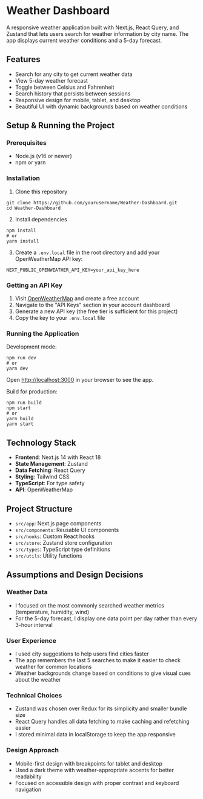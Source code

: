 # Weather Dashboard

A responsive weather application built with Next.js, React Query, and Zustand that lets users search for weather information by city name. The app displays current weather conditions and a 5-day forecast.

## Features

- Search for any city to get current weather data
- View 5-day weather forecast
- Toggle between Celsius and Fahrenheit
- Search history that persists between sessions
- Responsive design for mobile, tablet, and desktop
- Beautiful UI with dynamic backgrounds based on weather conditions

## Setup & Running the Project

### Prerequisites

- Node.js (v16 or newer)
- npm or yarn

### Installation

1. Clone this repository

```
git clone https://github.com/yourusername/Weather-Dashboard.git
cd Weather-Dashboard
```

2. Install dependencies

```
npm install
# or
yarn install
```

3. Create a `.env.local` file in the root directory and add your OpenWeatherMap API key:

```
NEXT_PUBLIC_OPENWEATHER_API_KEY=your_api_key_here
```

### Getting an API Key

1. Visit [OpenWeatherMap](https://openweathermap.org/) and create a free account
2. Navigate to the "API Keys" section in your account dashboard
3. Generate a new API key (the free tier is sufficient for this project)
4. Copy the key to your `.env.local` file

### Running the Application

Development mode:

```
npm run dev
# or
yarn dev
```

Open [http://localhost:3000](http://localhost:3000) in your browser to see the app.

Build for production:

```
npm run build
npm start
# or
yarn build
yarn start
```

## Technology Stack

- **Frontend**: Next.js 14 with React 18
- **State Management**: Zustand
- **Data Fetching**: React Query
- **Styling**: Tailwind CSS
- **TypeScript**: For type safety
- **API**: OpenWeatherMap

## Project Structure

- `src/app`: Next.js page components
- `src/components`: Reusable UI components
- `src/hooks`: Custom React hooks
- `src/store`: Zustand store configuration
- `src/types`: TypeScript type definitions
- `src/utils`: Utility functions

## Assumptions and Design Decisions

### Weather Data

- I focused on the most commonly searched weather metrics (temperature, humidity, wind)
- For the 5-day forecast, I display one data point per day rather than every 3-hour interval

### User Experience

- I used city suggestions to help users find cities faster
- The app remembers the last 5 searches to make it easier to check weather for common locations
- Weather backgrounds change based on conditions to give visual cues about the weather

### Technical Choices

- Zustand was chosen over Redux for its simplicity and smaller bundle size
- React Query handles all data fetching to make caching and refetching easier
- I stored minimal data in localStorage to keep the app responsive

### Design Approach

- Mobile-first design with breakpoints for tablet and desktop
- Used a dark theme with weather-appropriate accents for better readability
- Focused on accessible design with proper contrast and keyboard navigation
